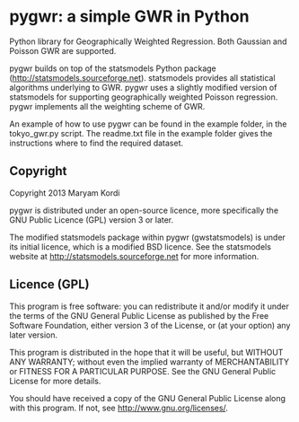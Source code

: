 pygwr: a simple GWR in Python
=============================

Python library for Geographically Weighted Regression. Both Gaussian and Poisson GWR are supported.

pygwr builds on top of the statsmodels Python package (http://statsmodels.sourceforge.net). statsmodels provides all statistical algorithms underlying to GWR. pygwr uses a slightly modified version of statsmodels for supporting geographically weighted Poisson regression. pygwr implements all the weighting scheme of GWR.

An example of how to use pygwr can be found in the example folder, in the tokyo_gwr.py script. The readme.txt file in the example folder gives the instructions where to find the required dataset.


Copyright
---------

Copyright 2013 Maryam Kordi

pygwr is distributed under an open-source licence, more specifically the GNU Public Licence (GPL) version 3 or later.

The modified statsmodels package within pygwr (gwstatsmodels) is under its initial licence, which is a modified BSD licence. See the statsmodels website at http://statsmodels.sourceforge.net for more information.


Licence (GPL)
-------------

This program is free software: you can redistribute it and/or modify it under the terms of the GNU General Public License as published by the Free Software Foundation, either version 3 of the License, or (at your option) any later version.

This program is distributed in the hope that it will be useful, but WITHOUT ANY WARRANTY; without even the implied warranty of MERCHANTABILITY or FITNESS FOR A PARTICULAR PURPOSE. See the GNU General Public License for more details.

You should have received a copy of the GNU General Public License along with this program. If not, see http://www.gnu.org/licenses/.


